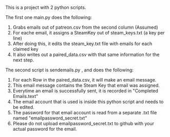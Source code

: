 This is a project with 2 python scripts.

The first one main.py does the following:

1) Grabs emails out of patreon.csv from the second column (Assumed)
2) For eache email, it assigns a SteamKey out of steam_keys.txt (a key per line)
3) After doing this, it edits the steam_key.txt file with emails for each claimed key
4) It also writes out a paired_data.csv with that same information for the next step.

The second script is sendemails.py , and does the following:

1) For each Row in the paired_data.csv, it will make an email message.
2) This email message contains the Steam Key that email was assigned.
3) Everytime an email is successfully sent, it is recorded in "Completed Emails.text"
4) The email account that is used is inside this python script and needs to be edited.
5) The password for that email account is read from a separate .txt file named "emailpassword_secret.txt"
6) Please do not upload emailpassword_secret.txt to github with your actual password for the email.
